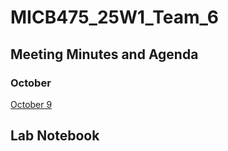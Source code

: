 # MICB475_25W1_Team_6

## Meeting Minutes and Agenda
  ### October
  [October 9](#meeting/october_9)
## Lab Notebook
